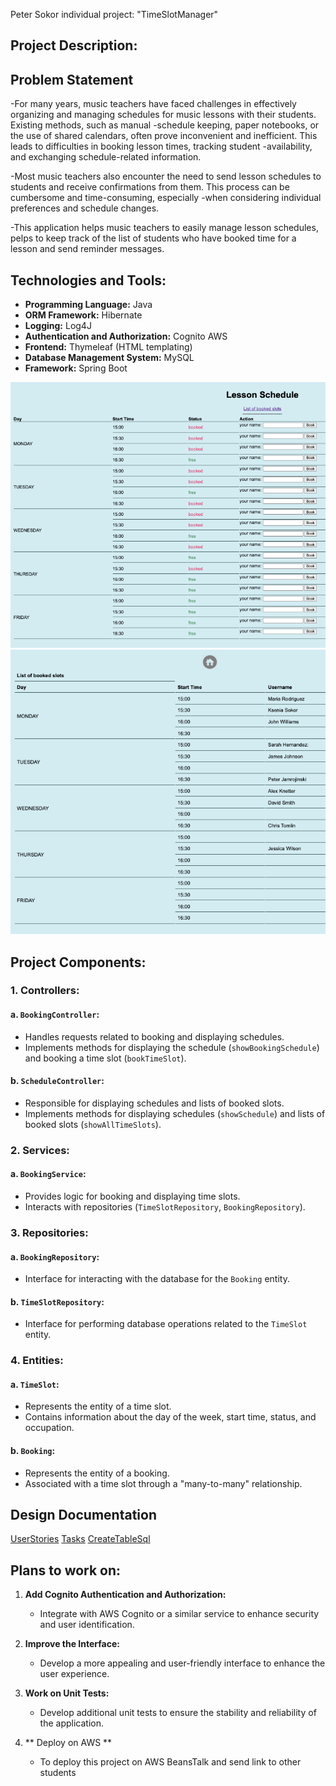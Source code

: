 Peter Sokor individual project: "TimeSlotManager"

## Project Description:

## Problem Statement

-For many years, music teachers have faced challenges in effectively organizing and managing schedules for music lessons with their students. Existing methods, such as manual -schedule keeping, paper notebooks, or the use of shared calendars, often prove inconvenient and inefficient. This leads to difficulties in booking lesson times, tracking student -availability, and exchanging schedule-related information.

-Most music teachers also encounter the need to send lesson schedules to students and receive confirmations from them. This process can be cumbersome and time-consuming, especially -when considering individual preferences and schedule changes.

-This application helps music teachers to easily manage lesson schedules, рelps to keep track of the list of students who have booked time for a lesson and send reminder messages.


## Technologies and Tools:

- **Programming Language:** Java
- **ORM Framework:** Hibernate
- **Logging:** Log4J
- **Authentication and Authorization:** Cognito AWS
- **Frontend:** Thymeleaf (HTML templating)
- **Database Management System:** MySQL
- **Framework:** Spring Boot

![Page where students can book time slot](screenshots/PageWhereStudentsCanBookTimeSlot.png)
![Page where the teacher can see list of people who booked time for a lesson](screenshots/PageWhereTeacherCanSeeListOfPeopleWhoBookedTime.png)

## Project Components:

### 1. Controllers:

#### a. `BookingController`:

- Handles requests related to booking and displaying schedules.
- Implements methods for displaying the schedule (`showBookingSchedule`) and booking a time slot (`bookTimeSlot`).

#### b. `ScheduleController`:

- Responsible for displaying schedules and lists of booked slots.
- Implements methods for displaying schedules (`showSchedule`) and lists of booked slots (`showAllTimeSlots`).

### 2. Services:

#### a. `BookingService`:

- Provides logic for booking and displaying time slots.
- Interacts with repositories (`TimeSlotRepository`, `BookingRepository`).

### 3. Repositories:

#### a. `BookingRepository`:

- Interface for interacting with the database for the `Booking` entity.

#### b. `TimeSlotRepository`:

- Interface for performing database operations related to the `TimeSlot` entity.

### 4. Entities:

#### a. `TimeSlot`:

- Represents the entity of a time slot.
- Contains information about the day of the week, start time, status, and occupation.

#### b. `Booking`:

- Represents the entity of a booking.
- Associated with a time slot through a "many-to-many" relationship.

## Design Documentation
[UserStories](DesignDocuments/userStories.md)
[Tasks](DesignDocuments/tasks.md)
[CreateTableSql](DesignDocuments/CreateTimeSlotTable.sql)




## Plans to work on:

1. **Add Cognito Authentication and Authorization:**
    - Integrate with AWS Cognito or a similar service to enhance security and user identification.

2. **Improve the Interface:**
    - Develop a more appealing and user-friendly interface to enhance the user experience.

3. **Work on Unit Tests:**
    - Develop additional unit tests to ensure the stability and reliability of the application.
   
4. ** Deploy on AWS **
    - To deploy this project on AWS BeansTalk and send link to other students
